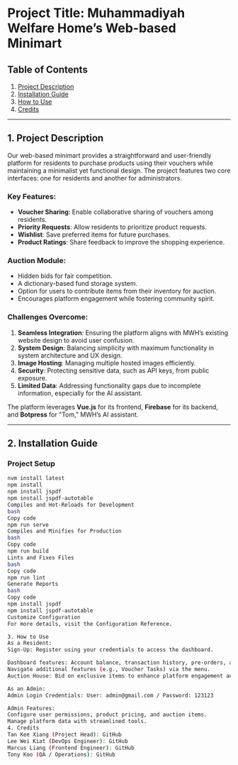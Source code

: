 # Project Title: Muhammadiyah Welfare Home’s Web-based Minimart

## Table of Contents
1. [Project Description](#1-project-description)  
2. [Installation Guide](#2-installation-guide)  
3. [How to Use](#3-how-to-use)  
4. [Credits](#4-credits)  

---

## 1. Project Description

Our web-based minimart provides a straightforward and user-friendly platform for residents to purchase products using their vouchers while maintaining a minimalist yet functional design. The project features two core interfaces: one for residents and another for administrators.

### Key Features:
- **Voucher Sharing**: Enable collaborative sharing of vouchers among residents.  
- **Priority Requests**: Allow residents to prioritize product requests.  
- **Wishlist**: Save preferred items for future purchases.  
- **Product Ratings**: Share feedback to improve the shopping experience.  

### Auction Module:
- Hidden bids for fair competition.  
- A dictionary-based fund storage system.  
- Option for users to contribute items from their inventory for auction.  
- Encourages platform engagement while fostering community spirit.  

### Challenges Overcome:
1. **Seamless Integration**: Ensuring the platform aligns with MWH’s existing website design to avoid user confusion.  
2. **System Design**: Balancing simplicity with maximum functionality in system architecture and UX design.  
3. **Image Hosting**: Managing multiple hosted images efficiently.  
4. **Security**: Protecting sensitive data, such as API keys, from public exposure.  
5. **Limited Data**: Addressing functionality gaps due to incomplete information, especially for the AI assistant.

The platform leverages **Vue.js** for its frontend, **Firebase** for its backend, and **Botpress** for "Tom," MWH’s AI assistant.

---

## 2. Installation Guide

### Project Setup
```bash
nvm install latest
npm install
npm install jspdf
npm install jspdf-autotable
Compiles and Hot-Reloads for Development
bash
Copy code
npm run serve
Compiles and Minifies for Production
bash
Copy code
npm run build
Lints and Fixes Files
bash
Copy code
npm run lint
Generate Reports
bash
Copy code
npm install jspdf
npm install jspdf-autotable
Customize Configuration
For more details, visit the Configuration Reference.

3. How to Use
As a Resident:
Sign-Up: Register using your credentials to access the dashboard.

Dashboard features: Account balance, transaction history, pre-orders, and shopping cart management.
Navigate additional features (e.g., Voucher Tasks) via the menu.
Auction House: Bid on exclusive items to enhance platform engagement and foster community.

As an Admin:
Admin Login Credentials: User: admin@gmail.com / Password: 123123

Admin Features:
Configure user permissions, product pricing, and auction items.
Manage platform data with streamlined tools.
4. Credits
Tan Kee Xiang (Project Head): GitHub
Lee Wei Kiat (DevOps Engineer): GitHub
Marcus Liang (Frontend Engineer): GitHub
Tony Koo (QA / Operations): GitHub
